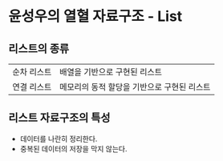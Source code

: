 
# 윤성우의 열혈 자료구조 - List

## 리스트의 종류
|             |                                             |
| ----------- | ------------------------------------------- |
| 순차 리스트 | 배열을 기반으로 구현된 리스트               |
| 연결 리스트 | 메모리의 동적 할당을 기반으로 구현된 리스트 |

## 리스트 자료구조의 특성
* 데이터를 나란히 정리한다.
* 중복된 데이터의 저장을 막지 않는다.